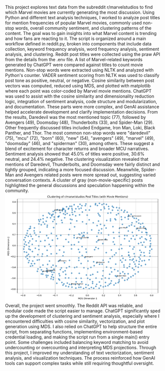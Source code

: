 This project explores text data from the subreddit r/marvelstudios to find which Marvel movies are currently generating the most discussion. Using Python and different text analysis techniques, I worked to analyze post titles for mention frequencies of popular Marvel movies, commonly used non-stop words, overall community sentiment, and clustering patterns of the content. The goal was to gain insights into what Marvel content is trending and how fans are reacting to it.
The script is organized around a main workflow defined in reddit.py, broken into components that include data collection, keyword frequency analysis, word frequency analysis, sentiment analysis, and clustering. Reddit post titles were collected using the praw API from the details from the .env file. A list of Marvel-related keywords generated by ChatGPT were compared against titles to count movie mentions. Non-stop words were extracted using NLTK and analyzed with Python's counter. VADER sentiment scoring from NLTK was used to classify post tone as positive, neutral, or negative. Cosine similarity between post vectors was computed, reduced using MDS, and plotted with matplotlib where each point was color-coded by Marvel movie mentions.
ChatGPT was used to assist with the cosine similarity and dimensionality reduction logic, integration of sentiment analysis, code structure and modularization, and documentation. These parts were more complex, and GenAI assistance helped accelerate development and clarify implementation decisions.
From the results, Daredevil was the most mentioned topic (77), followed by Avengers (49), Doomsday (48), Thunderbolts (33), and Spider-Man (29). Other frequently discussed titles included Endgame, Iron Man, Loki, Black Panther, and Thor. The most common non-stop words were "daredevil" (75), "mcu" (72), "born" (60), "new" (54), "avengers" (49), "marvel" (49), "doomsday" (46), and "spiderman" (30), among others. These suggest a blend of excitement for character returns and broader MCU narratives. Sentiment analysis showed that 45.0% of titles were positive, 30.6% neutral, and 24.4% negative.
The clustering visualization revealed that mentions of Daredevil, Thunderbolts, and Doomsday were fairly distinct and tightly grouped, indicating a more focused discussion. Meanwhile, Spider-Man and Avengers related posts were more spread out, suggesting varied conversation contexts. A cluster of gray (non-movie-specific) posts highlighted the general discussions and speculation happening within the community.
![Clustering of Marvel Post Titles](./Figure_1.png)
Overall, the project went smoothly. The Reddit API was reliable, and modular code made the script easier to manage. ChatGPT significantly sped up the development of clustering and sentiment analysis, especially where I encountered difficulties with cosine similarity, vectorization, and plot generation using MDS. I also relied on ChatGPT to help structure the entire script, from separating functions, implementing environment-based credential loading, and making the script run from a single main() entry point. Some challenges included balancing keyword matching to avoid undercounting or overcounting and interpreting MDS projections. Through this project, I improved my understanding of text vectorization, sentiment analysis, and visualization techniques. The process reinforced how GenAI tools can support complex tasks while still requiring thoughtful oversight. 

